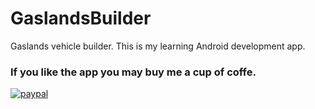 # GaslandsBuilder
Gaslands vehicle builder. This is my learning Android development app.

### If you like the app you may buy me a cup of coffe.
[![paypal](https://www.paypalobjects.com/en_US/i/btn/btn_donateCC_LG.gif)](https://www.paypal.com/donate?hosted_button_id=255VQT4BEG39N)
